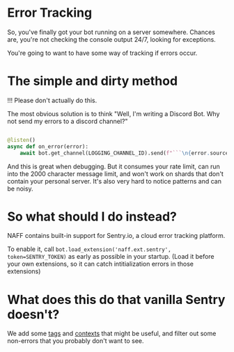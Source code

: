 # Error Tracking

So, you've finally got your bot running on a server somewhere.  Chances are, you're not checking the console output 24/7, looking for exceptions.

You're going to want to have some way of tracking if errors occur.

# The simple and dirty method

!!! Please don't actually do this.

The most obvious solution is to think "Well, I'm writing a Discord Bot.  Why not send my errors to a discord channel?"

```python

@listen()
async def on_error(error):
    await bot.get_channel(LOGGING_CHANNEL_ID).send(f"```\n{error.source}\n{error.error}\n```)
```

And this is great when debugging.  But it consumes your rate limit, can run into the 2000 character message limit, and won't work on shards that don't contain your personal server.  It's also very hard to notice patterns and can be noisy.

# So what should I do instead?

NAFF contains built-in support for Sentry.io, a cloud error tracking platform.

To enable it, call `bot.load_extension('naff.ext.sentry', token=SENTRY_TOKEN)` as early as possible in your startup. (Load it before your own extensions, so it can catch intitialization errors in those extensions)

# What does this do that vanilla Sentry doesn't?

We add some [tags](https://docs.sentry.io/platforms/python/enriching-events/tags/) and [contexts](https://docs.sentry.io/platforms/python/enriching-events/context/) that might be useful, and filter out some non-errors that you probably don't want to see.
